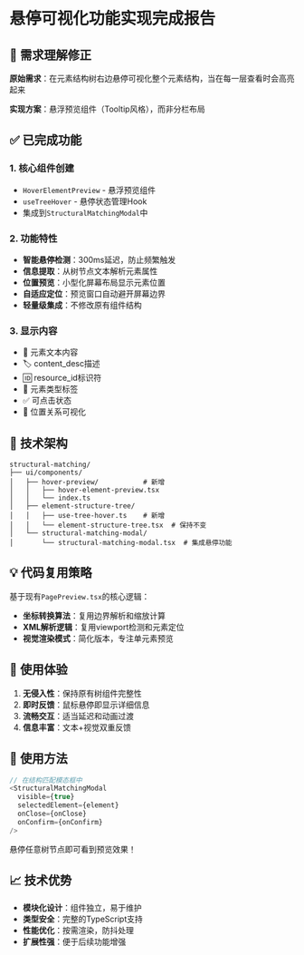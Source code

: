 # 悬停可视化功能实现完成报告

## 🎯 需求理解修正

**原始需求**：在元素结构树右边悬停可视化整个元素结构，当在每一层查看时会高亮起来

**实现方案**：悬浮预览组件（Tooltip风格），而非分栏布局

## ✅ 已完成功能

### 1. 核心组件创建
- `HoverElementPreview` - 悬浮预览组件
- `useTreeHover` - 悬停状态管理Hook
- 集成到`StructuralMatchingModal`中

### 2. 功能特性
- **智能悬停检测**：300ms延迟，防止频繁触发
- **信息提取**：从树节点文本解析元素属性
- **位置预览**：小型化屏幕布局显示元素位置
- **自适应定位**：预览窗口自动避开屏幕边界
- **轻量级集成**：不修改原有组件结构

### 3. 显示内容
- 📝 元素文本内容
- 🏷️ content_desc描述
- 🆔 resource_id标识符
- 🎯 元素类型标签
- ✅ 可点击状态
- 📐 位置关系可视化

## 🔧 技术架构

```
structural-matching/
├── ui/components/
│   ├── hover-preview/           # 新增
│   │   ├── hover-element-preview.tsx
│   │   └── index.ts
│   ├── element-structure-tree/
│   │   ├── use-tree-hover.ts    # 新增
│   │   └── element-structure-tree.tsx  # 保持不变
│   └── structural-matching-modal/
│       └── structural-matching-modal.tsx  # 集成悬停功能
```

## 💡 代码复用策略

基于现有`PagePreview.tsx`的核心逻辑：
- **坐标转换算法**：复用边界解析和缩放计算
- **XML解析逻辑**：复用viewport检测和元素定位
- **视觉渲染模式**：简化版本，专注单元素预览

## 🎨 使用体验

1. **无侵入性**：保持原有树组件完整性
2. **即时反馈**：鼠标悬停即显示详细信息
3. **流畅交互**：适当延迟和动画过渡
4. **信息丰富**：文本+视觉双重反馈

## 🚀 使用方法

```typescript
// 在结构匹配模态框中
<StructuralMatchingModal
  visible={true}
  selectedElement={element}
  onClose={onClose}
  onConfirm={onConfirm}
/>
```

悬停任意树节点即可看到预览效果！

## 📈 技术优势

- **模块化设计**：组件独立，易于维护
- **类型安全**：完整的TypeScript支持
- **性能优化**：按需渲染，防抖处理
- **扩展性强**：便于后续功能增强